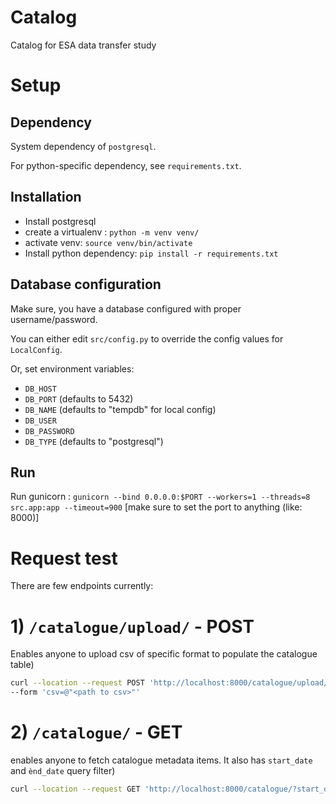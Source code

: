 # Catalog
Catalog for ESA data transfer study


# Setup

## Dependency

System dependency of `postgresql`.

For python-specific dependency, see `requirements.txt`.

## Installation

- Install postgresql
- create a virtualenv : `python -m venv venv/`
- activate venv: `source venv/bin/activate`
- Install python dependency: `pip install -r requirements.txt`

## Database configuration

Make sure, you have a database configured with proper username/password.

You can either edit `src/config.py` to override the config values for `LocalConfig`.

Or, set environment variables:
- `DB_HOST`
- `DB_PORT` (defaults to 5432)
- `DB_NAME` (defaults to "tempdb" for local config)
- `DB_USER`
- `DB_PASSWORD`
- `DB_TYPE` (defaults to "postgresql")

## Run

Run gunicorn : `gunicorn --bind 0.0.0.0:$PORT --workers=1 --threads=8 src.app:app --timeout=900`
[make sure to set the port to anything (like: 8000)]

# Request test

There are few endpoints currently:

# 1) `/catalogue/upload/` - POST

Enables anyone to upload csv of specific format to populate the catalogue table)

```bash
curl --location --request POST 'http://localhost:8000/catalogue/upload/' \
--form 'csv=@"<path to csv>"'
```

# 2) `/catalogue/` - GET

enables anyone to fetch catalogue metadata items. It also has `start_date` and `ènd_date` query filter)


```bash
curl --location --request GET 'http://localhost:8000/catalogue/?start_date=2021-11-01&end_date=2021-12-12'
```

